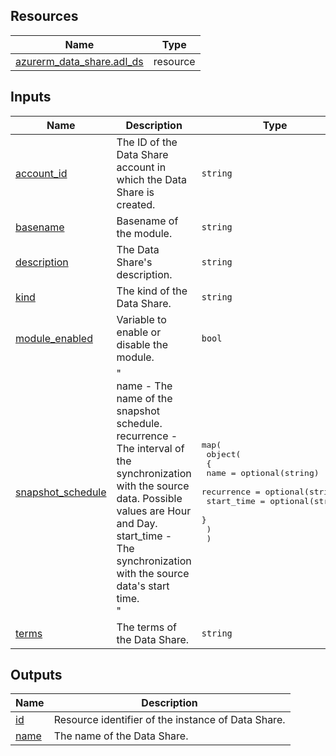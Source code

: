 <!-- BEGIN_TF_DOCS -->
## Resources

| Name | Type |
|------|------|
| [azurerm_data_share.adl_ds](https://registry.terraform.io/providers/hashicorp/azurerm/latest/docs/resources/data_share) | resource |

## Inputs

| Name | Description | Type | Default | Required |
|------|-------------|------|---------|:--------:|
| <a name="input_account_id"></a> [account\_id](#input\_account\_id) | The ID of the Data Share account in which the Data Share is created. | `string` | n/a | yes |
| <a name="input_basename"></a> [basename](#input\_basename) | Basename of the module. | `string` | n/a | yes |
| <a name="input_description"></a> [description](#input\_description) | The Data Share's description. | `string` | `""` | no |
| <a name="input_kind"></a> [kind](#input\_kind) | The kind of the Data Share. | `string` | `"InPlace"` | no |
| <a name="input_module_enabled"></a> [module\_enabled](#input\_module\_enabled) | Variable to enable or disable the module. | `bool` | `true` | no |
| <a name="input_snapshot_schedule"></a> [snapshot\_schedule](#input\_snapshot\_schedule) | "<br>    name - The name of the snapshot schedule.<br>    recurrence - The interval of the synchronization with the source data. Possible values are Hour and Day.<br>    start\_time - The synchronization with the source data's start time.<br>  " | <pre>map(<br>    object(<br>      {<br>        name       = optional(string)<br>        recurrence = optional(string)<br>        start_time = optional(string)<br>      }<br>    )<br>  )</pre> | `{}` | no |
| <a name="input_terms"></a> [terms](#input\_terms) | The terms of the Data Share. | `string` | `""` | no |

## Outputs

| Name | Description |
|------|-------------|
| <a name="output_id"></a> [id](#output\_id) | Resource identifier of the instance of Data Share. |
| <a name="output_name"></a> [name](#output\_name) | The name of the Data Share. |
<!-- END_TF_DOCS -->